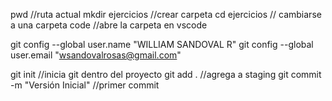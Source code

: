 pwd //ruta actual
mkdir ejercicios //crear carpeta
cd ejercicios // cambiarse a una carpeta
code //abre la carpeta en vscode

 git config --global user.name "WILLIAM SANDOVAL R"
 git config --global user.email "wsandovalrosas@gmail.com"

git init //inicia git dentro del proyecto
git add . //agrega a staging
git commit -m "Versión Inicial" //primer commit